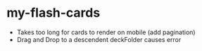 # my-flash-cards

- Takes too long for cards to render on mobile (add pagination)
- Drag and Drop to a descendent deckFolder causes error
